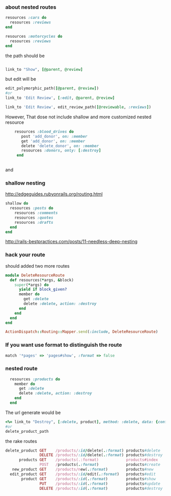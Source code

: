 ### about nested routes


```ruby
resources :cars do
  resources :reviews
end

resources :motorcycles do
  resources :reviews
end
```

the path should be


```ruby

link_to "Show", [@parent, @review]

```

but edit will be

```ruby
edit_polymorphic_path([@parent, @review]) 
#or
link_to 'Edit Review', [:edit, @parent, @review]

link_to 'Edit Review', edit_review_path([@reviewable, :reviews])
```

However, That dose not include shallow and more customized nested resource

```ruby
    resources :blood_drives do 
       post 'add_donor', on: :member
       get 'add_donor', on: :member
       delete 'delete_donor', on: :member
       resources :donors, only: [:destroy]
     end
     
```   

and

### shallow nesting

http://edgeguides.rubyonrails.org/routing.html

```ruby
shallow do
  resources :posts do
    resources :comments
    resources :quotes
    resources :drafts
  end
end
```

http://rails-bestpractices.com/posts/11-needless-deep-nesting

### hack your route

should added two more routes

```ruby
module DeleteResourceRoute
  def resources(*args, &block)
    super(*args) do
      yield if block_given?
      member do
        get :delete
        delete :delete, action: :destroy
      end
    end
  end
end

ActionDispatch::Routing::Mapper.send(:include, DeleteResourceRoute)


```

### If you want use format to distinguish the route


```ruby
match '*pages' => 'pages#show', :format => false
```


### nested route


```ruby
  resources :products do
    member do 
      get :delete
      delete :delete, action: :destroy
    end
  end
```


The url generate would be


```ruby
<%= link_to "Destroy", [:delete, product], method: :delete, data: {confirm: "Are you sure?"} %>
#or
delete_product_path

```



the rake routes

```ruby
delete_product GET    /products/:id/delete(.:format) products#delete                                                                                                  
               DELETE /products/:id/delete(.:format) products#destroy                                                                                                 
      products GET    /products(.:format)            products#index                                                                                                   
               POST   /products(.:format)            products#create                                                                                                  
   new_product GET    /products/new(.:format)        products#new                                                                                                     
  edit_product GET    /products/:id/edit(.:format)   products#edit                                                                                                    
       product GET    /products/:id(.:format)        products#show                                                                                                    
               PUT    /products/:id(.:format)        products#update                                                                                                  
               DELETE /products/:id(.:format)        products#destroy   
```

